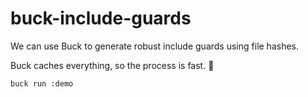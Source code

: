 # buck-include-guards

We can use Buck to generate robust include guards using file hashes. 

Buck caches everything, so the process is fast. 🚀

```
buck run :demo
```
